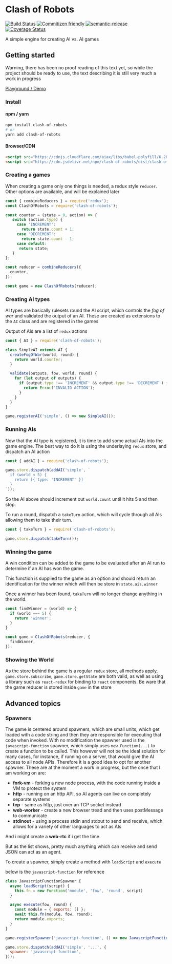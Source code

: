 # Clash of Robots

[![Build Status](https://travis-ci.org/morten-olsen/clash-of-robots.svg?branch=master)](https://travis-ci.org/morten-olsen/clash-of-robots) [![Commitizen friendly](https://img.shields.io/badge/commitizen-friendly-brightgreen.svg)](http://commitizen.github.io/cz-cli/) [![semantic-release](https://img.shields.io/badge/%20%20%F0%9F%93%A6%F0%9F%9A%80-semantic--release-e10079.svg)](https://github.com/semantic-release/semantic-release) [![Coverage Status](https://coveralls.io/repos/github/morten-olsen/clash-of-robots/badge.svg?branch=master)](https://coveralls.io/github/morten-olsen/clash-of-robots?branch=master)

A simple engine for creating AI vs. AI games

## Getting started

Warning, there has been no proof reading of this text yet, so while the project should be ready to use, the text describing it is still very much a work in progress

[Playground / Demo](https://codepen.io/morten-olsen/pen/NwbJKZ)

### Install

#### npm / yarn

```bash
npm install clash-of-robots
# or
yarn add clash-of-robots
```

####  Browser/CDN

```html
<script src="https://cdnjs.cloudflare.com/ajax/libs/babel-polyfill/6.26.0/polyfill.min.js"></script>
<script src="https://cdn.jsdelivr.net/npm/clash-of-robots/dist/clash-of-robots.min.js"></script>
```

### Creating a games

When creating a game only one things is needed, a redux style `reducer`. Other options are available, and will be explained later

```javascript
const { combineReducers } = require('redux');
const ClashOfRobots = require('clash-of-robots');

const counter = (state = 0, action) => {
   switch (action.type) {
     case 'INCREMENT':
       return state.count + 1;
     case 'DECREMENT':
       return state.count - 1;
     case default:
      return state;
   }
};

const reducer = combineReducers({
  counter,
});

const game = new ClashOfRobots(reducer);
```

### Creating AI types

AI types are basically rulesets round the AI script, which controls the _fog of war_ and validated the output of an AI. These are created as extensions to the `AI` class and are registered in the games

Output of AIs are a list of `redux` actions

```javascript
const { AI } = require('clash-of-robots');

class SimpleAI extends AI {
  createFogOfWar(world, round) {
    return world.counter;
  }

  validate(outputs, fow, world, round) {
    for (let output of outputs) {
      if (output.type !== 'INCREMENT' && output.type !== 'DECREMENT') {
        return Error('INVALID ACTION');
      }
    }
  }
}

game.registerAI('simple', () => new SimpleAI());
```

### Running AIs

Now that the AI type is registered, it is time to add some actual AIs into the game engine. The best way to do it is using the underlaying `redux` store, and dispatch an AI action

```javascript
const { addAI } = require('clash-of-robots');

game.store.dispatch(addAI('simple', `
  if (world < 5) {
    return [{ type: 'INCREMENT' }]
  }
`));
```

So the AI above should increment out `world.count` until it hits 5 and then stop.

To run a round, dispatch a `takeTurn` action, which will cycle through all AIs allowing them to take their turn.

```javascript
const { takeTurn } = require('clash-of-robots');

game.store.dispatch(takeTurn());
```

### Winning the game

A win condition can be added to the game to be evaluated after an AI run to determine if an AI has won the game.

This function is supplied to the game as an option and should return an identification for the winner which will then be store in `state.ais.winner`

Once a winner has been found, `takeTurn` will no longer change anything in the world.

```javascript
const findWinner = (world) => {
  if (world === 5) {
    return 'winner';
  }
}

const game = ClashOfRobots(reducer, {
  findWinner,
});
```

### Showing the World

As the store behind the game is a regular `redux` store, all methods apply,  `game.store.subscribe`, `game.store.getState` are both valid, as well as using a library such as `react-redux` for binding to `react` components. Be ware that the game reducer is stored inside `game` in the store

## Advanced topics

### Spawners

The game is centered around spawners, which are small units, which get loaded with a code string and then they are responsible for executing that code when invoked. With no modification the spawner used is the `javascript-function` spawner, which simply uses `new Function(...)` to create a function to be called. This however will not be the ideal solution for many cases, for instance, if running on a server, that would give the AI access to all node APIs. Therefore it is a good idea to opt for another spawner.
These are at the moment a work in progress, but the once that I am working on are:

* **fork-vm** - forking a new node process, with the code running inside a VM to protect the system
* **http** - running on an http API, so AI agents can live on completely separate systems
* **tcp** - same as http, just over an TCP socket instead
* **web-worker** - create a new browser tread and then uses postMessage to communicate
* **stdinout** - using a process stdin and stdout to send and receive, which allows for a variety of other languages to act as AIs

And i might create a **web-rtc** if i get the time.

But as the list shows, pretty much anything which can receive and send JSON can act as an agent.

To create a spawner, simply create a method with `loadScript` and `execute`

below is the `javascript-function` for reference

```javascript
class JavascriptFunctionSpawner {
  async loadScript(script) {
    this.fn = new Function('module', 'fow', 'round', script)
  }

  async execute(fow, round) {
    const module = { exports: [] };
    await this.fn(module, fow, round);
    return module.exports;
  }
}

game.registerSpawner('javascript-function', () => new JavascriptFunctionSpawner());

game.store.dispatch(addAI('simple', '...', {
  spawner: 'javascript-function',
}));
```
